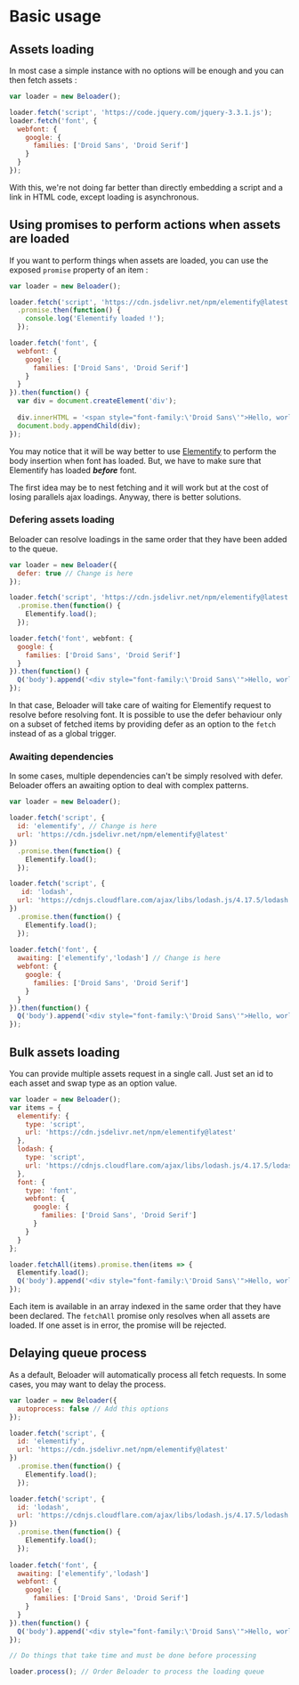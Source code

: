 # Basic usage

## Assets loading
In most case a simple instance with no options will be enough and you can then fetch assets :

```javascript
var loader = new Beloader();

loader.fetch('script', 'https://code.jquery.com/jquery-3.3.1.js');
loader.fetch('font', {
  webfont: {
    google: {
      families: ['Droid Sans', 'Droid Serif']
    }
  }
});
```

With this, we're not doing far better than directly embedding a script and a link in
HTML code, except loading is asynchronous.

## Using promises to perform actions when assets are loaded

If you want to perform things when assets are loaded, you can use the exposed `promise` property of an item :

```javascript
var loader = new Beloader();

loader.fetch('script', 'https://cdn.jsdelivr.net/npm/elementify@latest')
  .promise.then(function() {
    console.log('Elementify loaded !');
  });

loader.fetch('font', {
  webfont: {
    google: {
      families: ['Droid Sans', 'Droid Serif']
    }
  }
}).then(function() {
  var div = document.createElement('div');
  
  div.innerHTML = '<span style="font-family:\'Droid Sans\'">Hello, world</span>';
  document.body.appendChild(div);
});
```

You may notice that it will be way better to use [Elementify](https://liqueurdetoile.github.io/Elementify/)
to perform the body insertion when
font has loaded. But, we have to make sure that Elementify has loaded __*before*__ font.

The first idea may be to nest fetching and it will work but at the cost of losing
parallels ajax loadings. Anyway, there is better solutions.

### Defering assets loading
Beloader can resolve loadings in the same order that they have been added to the queue.

```javascript
var loader = new Beloader({
  defer: true // Change is here
});

loader.fetch('script', 'https://cdn.jsdelivr.net/npm/elementify@latest')
  .promise.then(function() {
    Elementify.load();
  });

loader.fetch('font', webfont: {
  google: {
    families: ['Droid Sans', 'Droid Serif']
  }
}).then(function() {
  Q('body').append('<div style="font-family:\'Droid Sans\'">Hello, world</div>');
});
```

In that case, Beloader will take care of waiting for Elementify request to resolve before resolving font.
It is possible to use the defer behaviour only on a subset of fetched items
by providing defer as an option to the `fetch` instead of as a global trigger.

### Awaiting dependencies
In some cases, multiple dependencies can't be simply resolved with defer. Beloader
offers an awaiting option to deal with complex patterns.

```javascript
var loader = new Beloader();

loader.fetch('script', {
  id: 'elementify', // Change is here
  url: 'https://cdn.jsdelivr.net/npm/elementify@latest'
})
  .promise.then(function() {
    Elementify.load();
  });

loader.fetch('script', {
   id: 'lodash',
  url: 'https://cdnjs.cloudflare.com/ajax/libs/lodash.js/4.17.5/lodash.min.js'
})
  .promise.then(function() {
    Elementify.load();
  });
  
loader.fetch('font', {
  awaiting: ['elementify','lodash'] // Change is here
  webfont: {
    google: {
      families: ['Droid Sans', 'Droid Serif']
    }
  }
}).then(function() {
  Q('body').append('<div style="font-family:\'Droid Sans\'">Hello, world</div>');
});
```

## Bulk assets loading
You can provide multiple assets request in a single call. Just set
an id to each asset and swap type as an option value.

```javascript
var loader = new Beloader();
var items = {
  elementify: {
    type: 'script',
    url: 'https://cdn.jsdelivr.net/npm/elementify@latest'
  },
  lodash: {
    type: 'script',
    url: 'https://cdnjs.cloudflare.com/ajax/libs/lodash.js/4.17.5/lodash.min.js'
  },
  font: {
    type: 'font',
    webfont: {
      google: {
        families: ['Droid Sans', 'Droid Serif']
      }
    }
  }
};

loader.fetchAll(items).promise.then(items => {
  Elementify.load();
  Q('body').append('<div style="font-family:\'Droid Sans\'">Hello, world</div>');
});
```
Each item is available in an array indexed in the same order that they have been declared.
The `fetchAll` promise only resolves when all assets are loaded. If one asset is in error,
the promise will be rejected.


## Delaying queue process
As a default, Beloader will automatically process all fetch requests. In some cases,
you may want to delay the process.

```javascript
var loader = new Beloader({
  autoprocess: false // Add this options
});

loader.fetch('script', {
  id: 'elementify',
  url: 'https://cdn.jsdelivr.net/npm/elementify@latest'
})
  .promise.then(function() {
    Elementify.load();
  });

loader.fetch('script', {
  id: 'lodash',
  url: 'https://cdnjs.cloudflare.com/ajax/libs/lodash.js/4.17.5/lodash.min.js'
})
  .promise.then(function() {
    Elementify.load();
  });
  
loader.fetch('font', {
  awaiting: ['elementify','lodash']
  webfont: {
    google: {
      families: ['Droid Sans', 'Droid Serif']
    }
  }
}).then(function() {
  Q('body').append('<div style="font-family:\'Droid Sans\'">Hello, world</div>');
});

// Do things that take time and must be done before processing

loader.process(); // Order Beloader to process the loading queue
```



